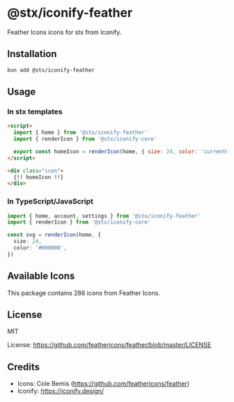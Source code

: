# @stx/iconify-feather

Feather Icons icons for stx from Iconify.

## Installation

```bash
bun add @stx/iconify-feather
```

## Usage

### In stx templates

```html
<script>
  import { home } from '@stx/iconify-feather'
  import { renderIcon } from '@stx/iconify-core'

  export const homeIcon = renderIcon(home, { size: 24, color: 'currentColor' })
</script>

<div class="icon">
  {!! homeIcon !!}
</div>
```

### In TypeScript/JavaScript

```typescript
import { home, account, settings } from '@stx/iconify-feather'
import { renderIcon } from '@stx/iconify-core'

const svg = renderIcon(home, {
  size: 24,
  color: '#000000',
})
```

## Available Icons

This package contains 286 icons from Feather Icons.

## License

MIT

License: https://github.com/feathericons/feather/blob/master/LICENSE

## Credits

- Icons: Cole Bemis (https://github.com/feathericons/feather)
- Iconify: https://iconify.design/
